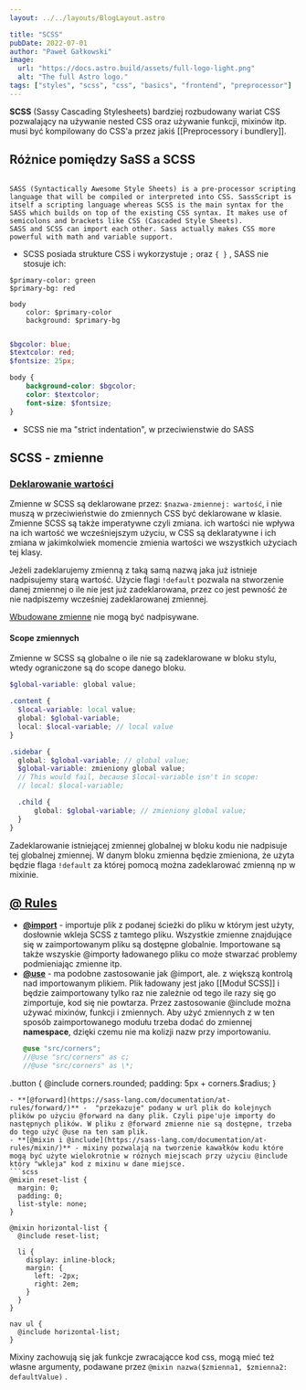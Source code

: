```yaml
---
layout: ../../layouts/BlogLayout.astro

title: "SCSS"
pubDate: 2022-07-01
author: "Paweł Gałkowski"
image:
  url: "https://docs.astro.build/assets/full-logo-light.png"
  alt: "The full Astro logo."
tags: ["styles", "scss", "css", "basics", "frontend", "preprocessor"]
---
```


**SCSS** (Sassy Cascading Stylesheets) bardziej rozbudowany wariat CSS pozwalający na używanie nested CSS oraz używanie funkcji, mixinów itp. musi być kompilowany do CSS'a przez jakiś [[Preprocessory i bundlery]].

## Różnice pomiędzy SaSS a SCSS

```

SASS (Syntactically Awesome Style Sheets) is a pre-processor scripting language that will be compiled or interpreted into CSS. SassScript is itself a scripting language whereas SCSS is the main syntax for the SASS which builds on top of the existing CSS syntax. It makes use of semicolons and brackets like CSS (Cascaded Style Sheets).
SASS and SCSS can import each other. Sass actually makes CSS more powerful with math and variable support. 

```

- SCSS posiada strukture CSS i wykorzystuje `;` oraz `{ }` , SASS nie stosuje ich:

```SAS
$primary-color: green
$primary-bg: red

body
	color: $primary-color
	background: $primary-bg
```

```SCSS

$bgcolor: blue;
$textcolor: red;
$fontsize: 25px;

body {
	background-color: $bgcolor;
	color: $textcolor;
	font-size: $fontsize;
}
```

- SCSS nie ma "strict indentation", w przeciwienstwie do SASS

## SCSS - zmienne

### [Deklarowanie wartości](https://sass-lang.com/documentation/variables/)

Zmienne w SCSS są deklarowane przez: `$nazwa-zmiennej: wartość`, i nie muszą w przeciwieństwie do zmiennych CSS być deklarowane w klasie. Zmienne SCSS są także imperatywne czyli zmiana. ich wartości nie wpływa na ich wartość we wcześniejszym użyciu, w CSS są deklaratywne i ich zmiana w jakimkolwiek momencie zmienia wartości we wszystkich użyciach tej klasy.

Jeżeli zadeklarujemy zmienną z taką samą nazwą jaka już istnieje nadpisujemy starą wartość. Użycie flagi `!default` pozwala na stworzenie danej zmiennej o ile nie jest już zadeklarowana, przez co jest pewność że nie nadpiszemy wcześniej zadeklarowanej zmiennej.

[Wbudowane zmienne](https://sass-lang.com/documentation/modules/) nie mogą być nadpisywane.

#### Scope zmiennych

Zmienne w SCSS są globalne o ile nie są zadeklarowane w bloku stylu, wtedy ograniczone są do scope danego bloku.

```SCSS
$global-variable: global value;

.content {
  $local-variable: local value;
  global: $global-variable;
  local: $local-variable; // local value
}

.sidebar {
  global: $global-variable; // global value;
  $global-variable: zmieniony global value;
  // This would fail, because $local-variable isn't in scope:
  // local: $local-variable;

  .child {
      global: $global-variable; // zmieniony global value;
  }
}
```

Zadeklarowanie istniejącej zmiennej globalnej w bloku kodu nie nadpisuje tej globalnej zmiennej. W danym bloku zmienna będzie zmieniona, że użyta będzie flaga `!default` za której pomocą można zadeklarować zmienną np w mixinie.

## [@ Rules](https://sass-lang.com/documentation/at-rules/)

- **[@import](https://sass-lang.com/documentation/at-rules/import/)** - importuje plik z podanej ścieżki do pliku w którym jest użyty, dosłownie wkleja SCSS z tamtego pliku. Wszystkie zmienne znajdujące się w zaimportowanym pliku są dostępne globalnie. Importowane są także wszyskie @importy ładowanego pliku co może stwarzać problemy podmieniając zmienne itp.
- **[@use](https://sass-lang.com/documentation/at-rules/use/)** - ma podobne zastosowanie jak @import, ale. z większą kontrolą nad importowanym plikiem. Plik ładowany jest jako [[Moduł SCSS]] i będzie zaimportowany tylko raz nie zależnie od tego ile razy się go zimportuje, kod się nie powtarza. Przez zastosowanie @include można używać mixinów, funkcji i zmiennych. Aby użyć zmiennych z w ten sposób zaimportowanego modułu trzeba dodać do zmiennej **namespace**, dzięki czemu nie ma kolizji nazw przy importowaniu.
  ```scss
  @use "src/corners";
  //@use "src/corners" as c;
  //@use "src/corners" as \*;
  ```

.button {
@include corners.rounded;
padding: 5px + corners.$radius;
}

````
- **[@forward](https://sass-lang.com/documentation/at-rules/forward/)** -  "przekazuje" podany w url plik do kolejnych plików po użyciu @forward na dany plik. Czyli pipe'uje importy do następnych plików. W pliku z @forward zmienne nie są dostępne, trzeba do tego użyć @use na ten sam plik.
- **[@mixin i @include](https://sass-lang.com/documentation/at-rules/mixin/)** - mixiny pozwalają na tworzenie kawałków kodu które mogą być użyte wielokrotnie w różnych miejscach przy użyciu @include który "wkleja" kod z mixinu w dane miejsce.
```scss
@mixin reset-list {
  margin: 0;
  padding: 0;
  list-style: none;
}

@mixin horizontal-list {
  @include reset-list;

  li {
    display: inline-block;
    margin: {
      left: -2px;
      right: 2em;
    }
  }
}

nav ul {
  @include horizontal-list;
}
````

Mixiny zachowują się jak funkcje zwracającce kod css, mogą mieć też własne argumenty, podawane przez `@mixin nazwa($zmienna1, $zmienna2: defaultValue)` .
